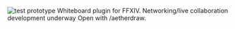 ![test prototype](https://github.com/user-attachments/assets/cbd5bd6b-a330-4a02-b892-48d1f5c7cd37)
Whiteboard plugin for FFXIV. 
Networking/live collaboration development underway
Open with /aetherdraw.
